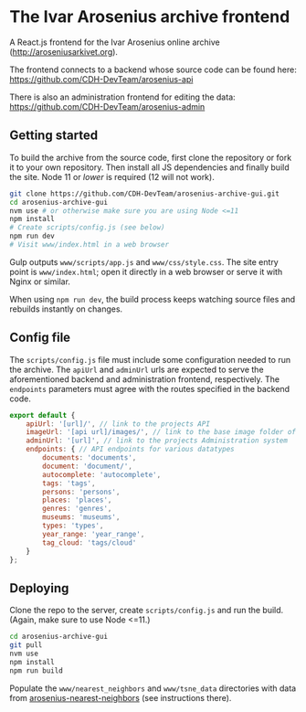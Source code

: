 # The Ivar Arosenius archive frontend

A React.js frontend for the Ivar Arosenius online archive (http://aroseniusarkivet.org).

The frontend connects to a backend whose source code can be found here: https://github.com/CDH-DevTeam/arosenius-api

There is also an administration frontend for editing the data: https://github.com/CDH-DevTeam/arosenius-admin

## Getting started

To build the archive from the source code, first clone the repository or fork it to your own repository. Then install all JS dependencies and finally build the site.
Node 11 or _lower_ is required (12 will not work).

```sh
git clone https://github.com/CDH-DevTeam/arosenius-archive-gui.git
cd arosenius-archive-gui
nvm use # or otherwise make sure you are using Node <=11
npm install
# Create scripts/config.js (see below)
npm run dev
# Visit www/index.html in a web browser
```

Gulp outputs `www/scripts/app.js` and `www/css/style.css`. The site entry point is `www/index.html`; open it directly in a web browser or serve it with Nginx or similar.

When using `npm run dev`, the build process keeps watching source files and rebuilds instantly on changes.

## Config file

The `scripts/config.js` file must include some configuration needed to run the archive.
The `apiUrl` and `adminUrl` urls are expected to serve the aforementioned backend and administration frontend, respectively.
The `endpoints` parameters must agree with the routes specified in the backend code.

```javascript
export default {
	apiUrl: '[url]/', // link to the projects API
	imageUrl: '[api url]/images/', // link to the base image folder of the projects API
	adminUrl: '[url]', // link to the projects Administration system
	endpoints: { // API endpoints for various datatypes
		documents: 'documents',
		document: 'document/',
		autocomplete: 'autocomplete',
		tags: 'tags',
		persons: 'persons',
		places: 'places',
		genres: 'genres',
		museums: 'museums',
		types: 'types',
		year_range: 'year_range',
		tag_cloud: 'tags/cloud'
	}
};
```

## Deploying

Clone the repo to the server, create `scripts/config.js` and run the build.
(Again, make sure to use Node <=11.)

```sh
cd arosenius-archive-gui
git pull
nvm use
npm install
npm run build
```

Populate the `www/nearest_neighbors` and `www/tsne_data` directories with data from [arosenius-nearest-neighbors](https://github.com/CDH-DevTeam/arosenius-nearest-neighbors) (see instructions there).

